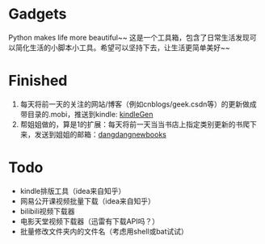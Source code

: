 Gadgets
=======
Python makes life more beautiful~~
这是一个工具箱，包含了日常生活发现可以简化生活的小脚本小工具。希望可以坚持下去，让生活更简单美好~~

Finished
=======
1. 每天将前一天的关注的网站/博客（例如cnblogs/geek.csdn等）的更新做成带目录的.mobi，推送到kindle: [kindleGen](/kindleGen)
2. 帮姐姐做的，算是1的扩展：每天将前一天当当书店上指定类别更新的书爬下来，发送到姐姐的邮箱：[dangdangnewbooks](/dangdangnewbooks)

Todo
=======
- kindle排版工具（idea来自知乎）
- 网易公开课视频批量下载（idea来自知乎）
- bilibili视频下载器
- 电影天堂视频下载器（迅雷有下载API吗？）
- 批量修改文件夹内的文件名（考虑用shell或bat试试）
